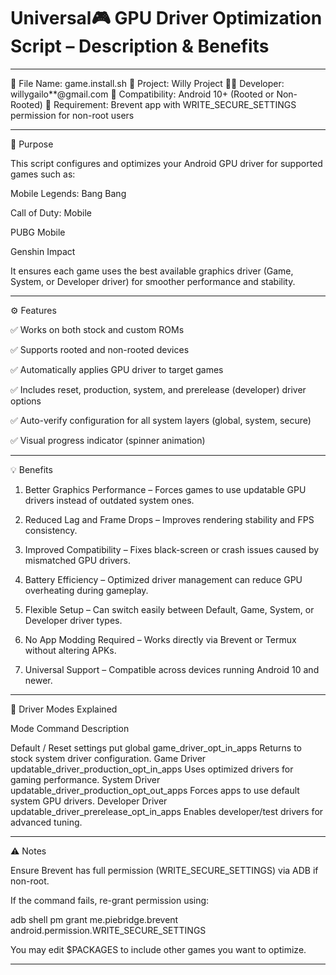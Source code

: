 # Universal🎮 GPU Driver Optimization Script – Description & Benefits 

---

📌 File Name: game.install.sh
📂 Project: Willy Project
👨‍💻 Developer: willygailo**@gmail.com
🧩 Compatibility: Android 10+ (Rooted or Non-Rooted)
🔧 Requirement: Brevent app with WRITE_SECURE_SETTINGS permission for non-root users


---

🧠 Purpose

This script configures and optimizes your Android GPU driver for supported games such as:

Mobile Legends: Bang Bang

Call of Duty: Mobile

PUBG Mobile

Genshin Impact


It ensures each game uses the best available graphics driver (Game, System, or Developer driver) for smoother performance and stability.


---

⚙️ Features

✅ Works on both stock and custom ROMs

✅ Supports rooted and non-rooted devices

✅ Automatically applies GPU driver to target games

✅ Includes reset, production, system, and prerelease (developer) driver options

✅ Auto-verify configuration for all system layers (global, system, secure)

✅ Visual progress indicator (spinner animation)



---

💡 Benefits

1. Better Graphics Performance – Forces games to use updatable GPU drivers instead of outdated system ones.


2. Reduced Lag and Frame Drops – Improves rendering stability and FPS consistency.


3. Improved Compatibility – Fixes black-screen or crash issues caused by mismatched GPU drivers.


4. Battery Efficiency – Optimized driver management can reduce GPU overheating during gameplay.


5. Flexible Setup – Can switch easily between Default, Game, System, or Developer driver types.


6. No App Modding Required – Works directly via Brevent or Termux without altering APKs.


7. Universal Support – Compatible across devices running Android 10 and newer.




---

🧾 Driver Modes Explained

Mode	Command	Description

Default / Reset	settings put global game_driver_opt_in_apps	Returns to stock system driver configuration.
Game Driver	updatable_driver_production_opt_in_apps	Uses optimized drivers for gaming performance.
System Driver	updatable_driver_production_opt_out_apps	Forces apps to use default system GPU drivers.
Developer Driver	updatable_driver_prerelease_opt_in_apps	Enables developer/test drivers for advanced tuning.



---

⚠️ Notes

Ensure Brevent has full permission (WRITE_SECURE_SETTINGS) via ADB if non-root.

If the command fails, re-grant permission using:

adb shell pm grant me.piebridge.brevent android.permission.WRITE_SECURE_SETTINGS

You may edit $PACKAGES to include other games you want to optimize.



---

